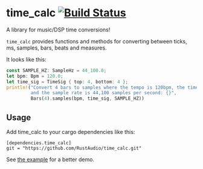 # time_calc [![Build Status](https://travis-ci.org/RustAudio/time_calc.svg?branch=master)](https://travis-ci.org/RustAudio/time_calc)


A library for music/DSP time conversions!

`time_calc` provides functions and methods for converting between ticks, ms, samples, bars, beats and measures.

It looks like this:

```Rust
const SAMPLE_HZ: SampleHz = 44_100.0;
let bpm: Bpm = 120.0;
let time_sig = TimeSig { top: 4, bottom: 4 };
println!("Convert 4 bars to samples where the tempo is 120bpm, the time signature is 4/4
         and the sample rate is 44,100 samples per second: {}",
         Bars(4).samples(bpm, time_sig, SAMPLE_HZ))
```

Usage
-----

Add time_calc to your cargo dependencies like this:

```
[dependencies.time_calc]
git = "https://github.com/RustAudio/time_calc.git"
```

See [the example](https://github.com/RustAudio/time_calc/blob/master/examples/test.rs) for a better demo.

